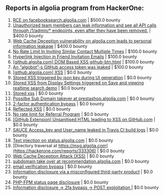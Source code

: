 ## Reports in algolia program from HackerOne:
1. [RCE on facebooksearch.algolia.com](https://hackerone.com/reports/134321) | $500.0 bounty
2. [Unauthorized team members can leak information and see all API calls through /1/admin/* endpoints, even after they have been removed.](https://hackerone.com/reports/156520) | $400.0 bounty
3. [Web Cache Deception vulnerability on algolia.com leads to personal information leakage](https://hackerone.com/reports/1530066) | $400.0 bounty
4. [No Rate Limit In Inviting Similar Contact Multiple Times](https://hackerone.com/reports/151868) | $100.0 bounty
5. [Hyperlink Injection in Friend Invitation Emails](https://hackerone.com/reports/164833) | $100.0 bounty
6. [[github.algolia.com] DOM Based XSS github-btn.html](https://hackerone.com/reports/200826) | $100.0 bounty
7. [An “algobot”-s GitHub access token was leaked](https://hackerone.com/reports/212067) | $100.0 bounty
8. [[github.algolia.com] XSS](https://hackerone.com/reports/155576) | $0.0 bounty
9. [Stored XSS triggered by json key during UI generation](https://hackerone.com/reports/156347) | $0.0 bounty
10. [Stored XSS from Display Settings triggered on Save and viewing realtime search demo](https://hackerone.com/reports/156387) | $0.0 bounty
11. [Stored xss](https://hackerone.com/reports/156373) | $0.0 bounty
12. [Possilbe Sub Domain takever at prestashop.algolia.com](https://hackerone.com/reports/173417) | $0.0 bounty
13. [2-factor authentication bypass](https://hackerone.com/reports/145629) | $0.0 bounty
14. [Reflected XSS](https://hackerone.com/reports/203241) | $0.0 bounty
15. [No rate limit for Referral Program](https://hackerone.com/reports/171205) | $0.0 bounty
16. [[GitHub Extension] Unsanitised HTML leading to XSS on GitHub.com](https://hackerone.com/reports/220494) | $0.0 bounty
17. [SAUCE Access_key and User_name leaked in Travis CI build logs](https://hackerone.com/reports/238890) | $0.0 bounty
18. [Text injection on status.algolia.com](https://hackerone.com/reports/238915) | $0.0 bounty
19. [Directory traversal at https://msg.algolia.com](https://hackerone.com/reports/333306) | $0.0 bounty
20. [Web Cache Deception Attack (XSS)](https://hackerone.com/reports/504261) | $0.0 bounty
21. [subdomain take over at recommendation.algolia.com](https://hackerone.com/reports/673273) | $0.0 bounty
22. [email verification bypass](https://hackerone.com/reports/1089205) | $0.0 bounty
23. [Information disclosure via a misconfigured third-party product](https://hackerone.com/reports/739251) | $0.0 bounty
24. [PHP-FPM status page disclosure](https://hackerone.com/reports/1157893) | $0.0 bounty
25. [Information disclosure -> 2fa bypass -> POST exploitation ](https://hackerone.com/reports/1276373) | $0.0 bounty